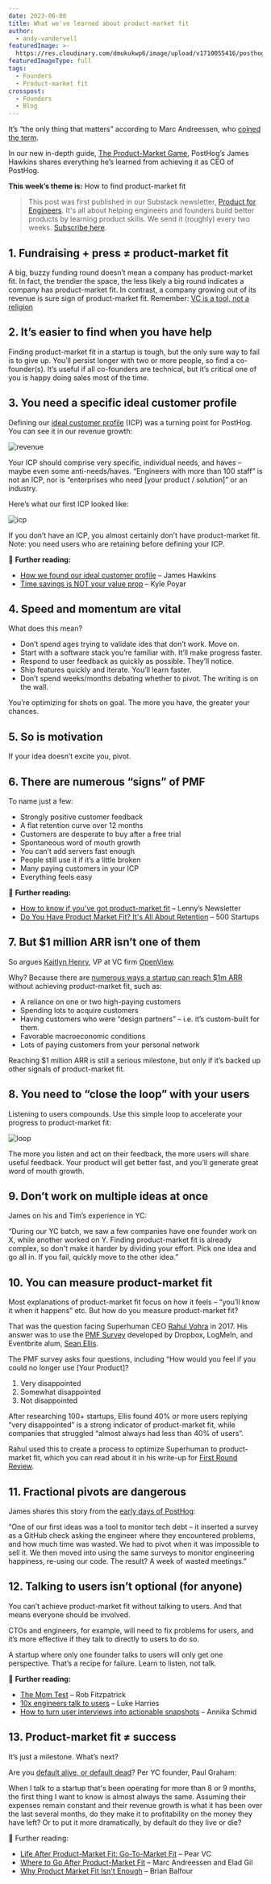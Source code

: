 ```yaml
---
date: 2023-06-08
title: What we've learned about product-market fit
author:
  - andy-vandervell
featuredImage: >-
  https://res.cloudinary.com/dmukukwp6/image/upload/v1710055416/posthog.com/contents/images/newsletter/feature-images/loop.png
featuredImageType: full
tags:
  - Founders
  - Product-market fit
crosspost:
  - Founders
  - Blog
---
```


It’s “the only thing that matters” according to Marc Andreessen, who [coined the term](https://pmarchive.com/guide_to_startups_part4.html).

In our new in-depth guide, [The Product-Market Game](/founders/product-market-fit-game), PostHog’s James Hawkins shares everything he’s learned from achieving it as CEO of PostHog.

**This week’s theme is:** How to find product-market fit

> This post was first published in our Substack newsletter, [Product for Engineers](https://newsletter.posthog.com/). It's all about helping engineers and founders build better products by learning product skills. We send it (roughly) every two weeks. [Subscribe here](https://newsletter.posthog.com/subscribe).

## 1. Fundraising + press ≠ product-market fit

A big, buzzy funding round doesn’t mean a company has product-market fit. In fact, the trendier the space, the less likely a big round indicates a company has product-market fit. In contrast, a company growing out of its revenue is sure sign of product-market fit. Remember: [VC is a tool, not a religion](/founders/using-vc-carefully)

## 2. It’s easier to find when you have help

Finding product-market fit in a startup is tough, but the only sure way to fail is to give up. You’ll persist longer with two or more people, so find a co-founder(s). It’s useful if all co-founders are technical, but it’s critical one of you is happy doing sales most of the time.

## 3. You need a specific ideal customer profile

Defining our [ideal customer profile](/newsletter/ideal-customer-profile-framework) (ICP) was a turning point for PostHog. You can see it in our revenue growth:

![revenue](../images/newsletter/product-market-fit/rev.png)

Your ICP should comprise very specific, individual needs, and haves – maybe even some anti-needs/haves. “Engineers with more than 100 staff” is not an ICP, nor is “enterprises who need [your product / solution]” or an industry.

Here’s what our first ICP looked like:

![icp](../images/newsletter/product-market-fit/icp.png)

If you don’t have an ICP, you almost certainly don’t have product-market fit. Note: you need users who are retaining before defining your ICP.

📖 **Further reading:**
- [How we found our ideal customer profile](/founders/creating-ideal-customer-profile) – James Hawkins
- [Time savings is NOT your value prop](https://kylepoyar.substack.com/p/this-is-not-your-value-prop) – Kyle Poyar

## 4. Speed and momentum are vital

What does this mean?
- Don’t spend ages trying to validate ides that don’t work. Move on.
- Start with a software stack you’re familiar with. It’ll make progress faster.
- Respond to user feedback as quickly as possible. They’ll notice.
- Ship features quickly and iterate. You’ll learn faster.
- Don’t spend weeks/months debating whether to pivot. The writing is on the wall.

You’re optimizing for shots on goal. The more you have, the greater your chances.

## 5. So is motivation

If your idea doesn’t excite you, pivot.

## 6. There are numerous “signs” of PMF

To name just a few:

- Strongly positive customer feedback
- A flat retention curve over 12 months
- Customers are desperate to buy after a free trial
- Spontaneous word of mouth growth
- You can’t add servers fast enough
- People still use it if it’s a little broken
- Many paying customers in your ICP
- Everything feels easy

📖 **Further reading:**
- [How to know if you've got product-market fit](https://www.lennysnewsletter.com/p/how-to-know-if-youve-got-productmarket) – Lenny’s Newsletter
- [Do You Have Product Market Fit? It's All About Retention](https://www.youtube.com/watch?v=bpnYFG1-rdk) – 500 Startups

## 7. But $1 million ARR isn’t one of them

So argues [Kaitlyn Henry](https://www.linkedin.com/in/kaitlynhenry/), VP at VC firm [OpenView](https://openviewpartners.com/).

Why? Because there are [numerous ways a startup can reach $1m ARR](https://openviewpartners.com/blog/1m-arr-achieved-product-market-fit-think-again) without achieving product-market fit, such as:

- A reliance on one or two high-paying customers
- Spending lots to acquire customers
- Having customers who were “design partners” – i.e. it’s custom-built for them.
- Favorable macroeconomic conditions
- Lots of paying customers from your personal network

Reaching $1 million ARR is still a serious milestone, but only if it’s backed up other signals of product-market fit.

## 8. You need to “close the loop” with your users

Listening to users compounds. Use this simple loop to accelerate your progress to product-market fit:

![loop](../images/newsletter/product-market-fit/product-loop.png)

The more you listen and act on their feedback, the more users will share useful feedback. Your product will get better fast, and you’ll generate great word of mouth growth.

## 9. Don’t work on multiple ideas at once

James on his and Tim’s experience in YC:

“During our YC batch, we saw a few companies have one founder work on X, while another worked on Y. Finding product-market fit is already complex, so don't make it harder by dividing your effort. Pick one idea and go all in. If you fail, quickly move to the other idea.”

## 10. You can measure product-market fit

Most explanations of product-market fit focus on how it feels – “you’ll know it when it happens” etc. But how do you measure product-market fit?

That was the question facing Superhuman CEO [Rahul Vohra](https://www.linkedin.com/in/rahulvohra/) in 2017. His answer was to use the [PMF Survey](https://pmfsurvey.com/) developed by Dropbox, LogMeIn, and Eventbrite alum, [Sean Ellis](https://www.linkedin.com/in/seanellis/).

The PMF survey asks four questions, including “How would you feel if you could no longer use [Your Product]?

1. Very disappointed
2. Somewhat disappointed
3. Not disappointed

After researching 100+ startups, Ellis found 40% or more users replying “very disappointed” is a strong indicator of product-market fit, while companies that struggled “almost always had less than 40% of users”.

Rahul used this to create a process to optimize Superhuman to product-market fit, which you can read about it in his write-up for [First Round Review](https://review.firstround.com/how-superhuman-built-an-engine-to-find-product-market-fit).

## 11. Fractional pivots are dangerous

James shares this story from the [early days of PostHog](/blog/story-about-pivots):

“One of our first ideas was a tool to monitor tech debt – it inserted a survey as a GitHub check asking the engineer where they encountered problems, and how much time was wasted. We had to pivot when it was impossible to sell it. We then moved into using the same surveys to monitor engineering happiness, re-using our code. The result? A week of wasted meetings.”

## 12. Talking to users isn’t optional (for anyone)

You can’t achieve product-market fit without talking to users. And that means everyone should be involved.

CTOs and engineers, for example, will need to fix problems for users, and it’s more effective if they talk to directly to users to do so.

A startup where only one founder talks to users will only get one perspective. That’s a recipe for failure. Learn to listen, not talk.

📖 **Further reading:**

- [The Mom Test](https://www.momtestbook.com/) – Rob Fitzpatrick
- [10x engineers talk to users](/product-engineers/10x-engineers-do-user-interviews) – Luke Harries
- [How to turn user interviews into actionable snapshots](/product-engineers/interview-snapshot-guide) – Annika Schmid

## 13. Product-market fit ≠ success

It’s just a milestone. What’s next?

Are you [default alive, or default dead](http://www.paulgraham.com/aord.html)? Per YC founder, Paul Graham:

When I talk to a startup that's been operating for more than 8 or 9 months, the first thing I want to know is almost always the same. Assuming their expenses remain constant and their revenue growth is what it has been over the last several months, do they make it to profitability on the money they have left? Or to put it more dramatically, by default do they live or die?

📖 Further reading:

- [Life After Product-Market Fit: Go-To-Market Fit](https://medium.com/@pearvc/life-after-product-market-fit-go-to-market-fit-fb87bedfd8da) – Pear VC
- [Where to Go After Product-Market Fit](https://a16z.com/2018/07/20/where-to-go-after-product-market-fit-an-interview-with-marc-andreessen/) – Marc Andreessen and Elad Gil
- [Why Product Market Fit Isn't Enough](https://brianbalfour.com/essays/product-market-fit-isnt-enough) – Brian Balfour
